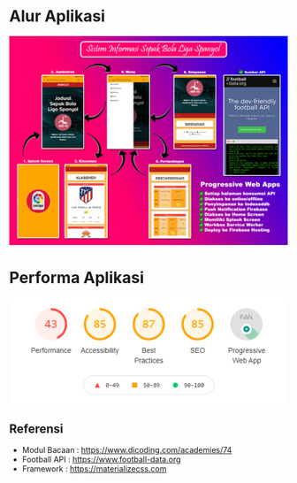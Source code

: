# Alur Aplikasi
![](screenshot/JASBOLIS.png)

# Performa Aplikasi
![](screenshot/Performance.PNG)

## Referensi
- Modul Bacaan	: https://www.dicoding.com/academies/74
- Football API	: https://www.football-data.org
- Framework	: https://materializecss.com